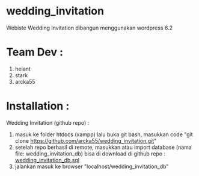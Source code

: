 # wedding_invitation
Webiste Wedding Invitation dibangun menggunakan wordpress 6.2


# Team Dev :
1. heiant
2. stark
3. arcka55

# Installation :
Wedding Invitation (github repo) :
1. masuk ke folder htdocs (xampp) lalu buka git bash, masukkan code "git clone https://github.com/arcka55/wedding_invitation.git"
2. setelah repo berhasil di remote, masukkan atau import database (nama file: wedding_invitation_db) bisa di download di github repo : <a href="wedding_invitation_db.sql" download target="_blank">wedding_invitation_db.sql</a>
3. jalankan masuk ke browser "localhost/wedding_invitation_db"
